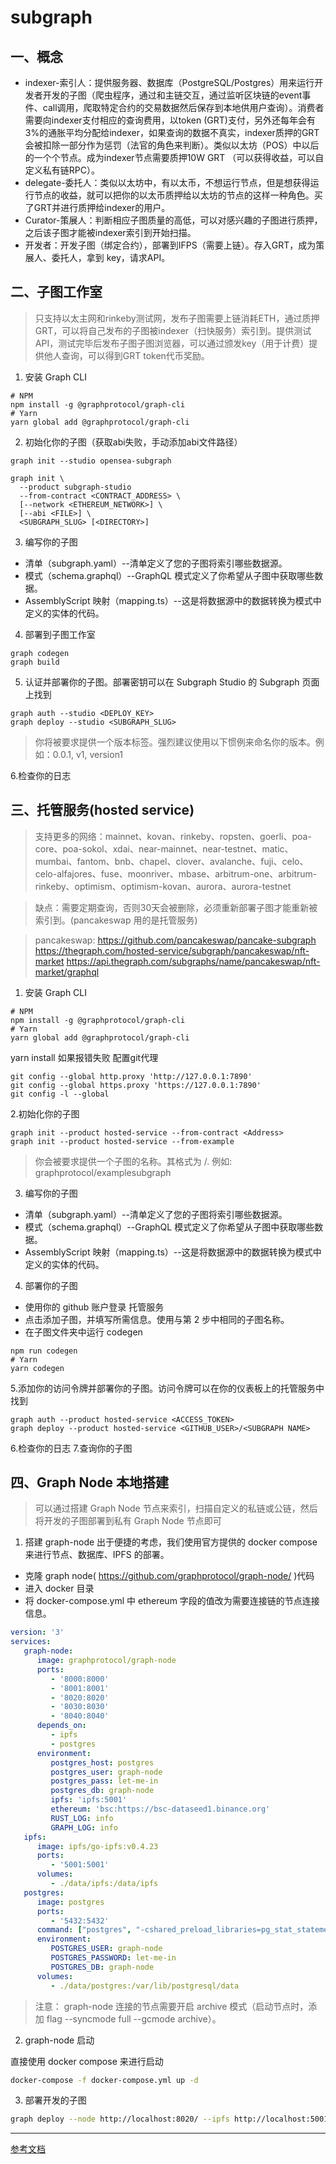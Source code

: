 # subgraph

## 一、概念
- indexer-索引人：提供服务器、数据库（PostgreSQL/Postgres）用来运行开发者开发的子图（爬虫程序，通过和主链交互，通过监听区块链的event事件、call调用，爬取特定合约的交易数据然后保存到本地供用户查询）。消费者需要向indexer支付相应的查询费用，以token (GRT)支付，另外还每年会有3%的通胀平均分配给indexer，如果查询的数据不真实，indexer质押的GRT会被扣除一部分作为惩罚（法官的角色来判断）。类似以太坊（POS）中以后的一个个节点。成为indexer节点需要质押10W GRT （可以获得收益，可以自定义私有链RPC）。
- delegate-委托人：类似以太坊中，有以太币，不想运行节点，但是想获得运行节点的收益，就可以把你的以太币质押给以太坊的节点的这样一种角色。买了GRT并进行质押给indexer的用户。
- Curator-策展人：判断相应子图质量的高低，可以对感兴趣的子图进行质押，之后该子图才能被indexer索引到开始扫描。
- 开发者：开发子图（绑定合约），部署到IFPS（需要上链）。存入GRT，成为策展人、委托人，拿到 key，请求API。

## 二、子图工作室
> 只支持以太主网和rinkeby测试网，发布子图需要上链消耗ETH，通过质押GRT，可以将自己发布的子图被indexer（扫快服务）索引到。提供测试API，测试完毕后发布子图子图浏览器，可以通过颁发key（用于计费）提供他人查询，可以得到GRT token代币奖励。
1. 安装 Graph CLI
```shell
# NPM
npm install -g @graphprotocol/graph-cli
# Yarn
yarn global add @graphprotocol/graph-cli
```
2. 初始化你的子图（获取abi失败，手动添加abi文件路径）
```shell
graph init --studio opensea-subgraph

graph init \
  --product subgraph-studio
  --from-contract <CONTRACT_ADDRESS> \
  [--network <ETHEREUM_NETWORK>] \
  [--abi <FILE>] \
  <SUBGRAPH_SLUG> [<DIRECTORY>]
```
3. 编写你的子图
- 清单（subgraph.yaml）--清单定义了您的子图将索引哪些数据源。
- 模式（schema.graphql）--GraphQL 模式定义了你希望从子图中获取哪些数据。
- AssemblyScript 映射（mapping.ts）--这是将数据源中的数据转换为模式中定义的实体的代码。
4. 部署到子图工作室
```shell
graph codegen
graph build
```
5. 认证并部署你的子图。部署密钥可以在 Subgraph Studio 的 Subgraph 页面上找到
```shell
graph auth --studio <DEPLOY_KEY>
graph deploy --studio <SUBGRAPH_SLUG>
```
> 你将被要求提供一个版本标签。强烈建议使用以下惯例来命名你的版本。例如：0.0.1, v1, version1

6.检查你的日志

## 三、托管服务(hosted service)
> 支持更多的网络：mainnet、kovan、rinkeby、ropsten、goerli、poa-core、poa-sokol、xdai、near-mainnet、near-testnet、matic、mumbai、fantom、bnb、chapel、clover、avalanche、fuji、celo、celo-alfajores、fuse、moonriver、mbase、arbitrum-one、arbitrum-rinkeby、optimism、optimism-kovan、aurora、aurora-testnet

> 缺点：需要定期查询，否则30天会被删除，必须重新部署子图才能重新被索引到。(pancakeswap 用的是托管服务)

> pancakeswap: https://github.com/pancakeswap/pancake-subgraph 
> https://thegraph.com/hosted-service/subgraph/pancakeswap/nft-market
> https://api.thegraph.com/subgraphs/name/pancakeswap/nft-market/graphql
1. 安装 Graph CLI
```shell
# NPM
npm install -g @graphprotocol/graph-cli
# Yarn
yarn global add @graphprotocol/graph-cli
```
yarn install 如果报错失败 配置git代理
```shell
git config --global http.proxy 'http://127.0.0.1:7890'
git config --global https.proxy 'https://127.0.0.1:7890'
git config -l --global
```
2.初始化你的子图
```shell
graph init --product hosted-service --from-contract <Address>
graph init --product hosted-service --from-example
```
> 你会被要求提供一个子图的名称。其格式为 <Github>/<Subgraph Name>. 例如: graphprotocol/examplesubgraph

3. 编写你的子图
- 清单（subgraph.yaml）--清单定义了您的子图将索引哪些数据源。
- 模式（schema.graphql）--GraphQL 模式定义了你希望从子图中获取哪些数据。
- AssemblyScript 映射（mapping.ts）--这是将数据源中的数据转换为模式中定义的实体的代码。
4. 部署你的子图
- 使用你的 github 账户登录 托管服务
- 点击添加子图，并填写所需信息。使用与第 2 步中相同的子图名称。
- 在子图文件夹中运行 codegen
```shell
npm run codegen
# Yarn
yarn codegen
```
5.添加你的访问令牌并部署你的子图。访问令牌可以在你的仪表板上的托管服务中找到
```shell
graph auth --product hosted-service <ACCESS_TOKEN>
graph deploy --product hosted-service <GITHUB_USER>/<SUBGRAPH NAME>
```
6.检查你的日志
7.查询你的子图

## 四、Graph Node 本地搭建
> 可以通过搭建 Graph Node 节点来索引，扫描自定义的私链或公链，然后将开发的子图部署到私有 Graph Node 节点即可

1. 搭建 graph-node
   出于便捷的考虑，我们使用官方提供的 docker compose 来进行节点、数据库、IPFS 的部署。
- 克隆 graph node( https://github.com/graphprotocol/graph-node/ )代码
- 进入 docker 目录
- 将 docker-compose.yml 中 ethereum 字段的值改为需要连接链的节点连接信息。

```yaml
version: '3'
services:
   graph-node:
      image: graphprotocol/graph-node
      ports:
         - '8000:8000'
         - '8001:8001'
         - '8020:8020'
         - '8030:8030'
         - '8040:8040'
      depends_on:
         - ipfs
         - postgres
      environment:
         postgres_host: postgres
         postgres_user: graph-node
         postgres_pass: let-me-in
         postgres_db: graph-node
         ipfs: 'ipfs:5001'
         ethereum: 'bsc:https://bsc-dataseed1.binance.org'
         RUST_LOG: info
         GRAPH_LOG: info
   ipfs:
      image: ipfs/go-ipfs:v0.4.23
      ports:
         - '5001:5001'
      volumes:
         - ./data/ipfs:/data/ipfs
   postgres:
      image: postgres
      ports:
         - '5432:5432'
      command: ["postgres", "-cshared_preload_libraries=pg_stat_statements"]
      environment:
         POSTGRES_USER: graph-node
         POSTGRES_PASSWORD: let-me-in
         POSTGRES_DB: graph-node
      volumes:
         - ./data/postgres:/var/lib/postgresql/data

```

> 注意： graph-node 连接的节点需要开启 archive 模式（启动节点时，添加 flag --syncmode full --gcmode archive）。

2. graph-node 启动

直接使用 docker compose 来进行启动

```bash
docker-compose -f docker-compose.yml up -d
```

3. 部署开发的子图
```bash
graph deploy --node http://localhost:8020/ --ipfs http://localhost:5001 it-wwh/nft-market
```

---
[参考文档](https://thegraph.com/docs/zh/)